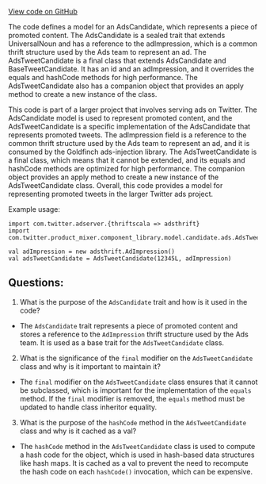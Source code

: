 [View code on GitHub](https://github.com/misbahsy/the-algorithm/product-mixer/component-library/src/main/scala/com/twitter/product_mixer/component_library/model/candidate/ads/AdsCandidate.scala)

The code defines a model for an AdsCandidate, which represents a piece of promoted content. The AdsCandidate is a sealed trait that extends UniversalNoun and has a reference to the adImpression, which is a common thrift structure used by the Ads team to represent an ad. The AdsTweetCandidate is a final class that extends AdsCandidate and BaseTweetCandidate. It has an id and an adImpression, and it overrides the equals and hashCode methods for high performance. The AdsTweetCandidate also has a companion object that provides an apply method to create a new instance of the class.

This code is part of a larger project that involves serving ads on Twitter. The AdsCandidate model is used to represent promoted content, and the AdsTweetCandidate is a specific implementation of the AdsCandidate that represents promoted tweets. The adImpression field is a reference to the common thrift structure used by the Ads team to represent an ad, and it is consumed by the Goldfinch ads-injection library. The AdsTweetCandidate is a final class, which means that it cannot be extended, and its equals and hashCode methods are optimized for high performance. The companion object provides an apply method to create a new instance of the AdsTweetCandidate class. Overall, this code provides a model for representing promoted tweets in the larger Twitter ads project. 

Example usage:

```
import com.twitter.adserver.{thriftscala => adsthrift}
import com.twitter.product_mixer.component_library.model.candidate.ads.AdsTweetCandidate

val adImpression = new adsthrift.AdImpression()
val adsTweetCandidate = AdsTweetCandidate(12345L, adImpression)
```
## Questions: 
 1. What is the purpose of the `AdsCandidate` trait and how is it used in the code?
- The `AdsCandidate` trait represents a piece of promoted content and stores a reference to the `AdImpression` thrift structure used by the Ads team. It is used as a base trait for the `AdsTweetCandidate` class.

2. What is the significance of the `final` modifier on the `AdsTweetCandidate` class and why is it important to maintain it?
- The `final` modifier on the `AdsTweetCandidate` class ensures that it cannot be subclassed, which is important for the implementation of the `equals` method. If the `final` modifier is removed, the `equals` method must be updated to handle class inheritor equality.

3. What is the purpose of the `hashCode` method in the `AdsTweetCandidate` class and why is it cached as a val?
- The `hashCode` method in the `AdsTweetCandidate` class is used to compute a hash code for the object, which is used in hash-based data structures like hash maps. It is cached as a val to prevent the need to recompute the hash code on each `hashCode()` invocation, which can be expensive.